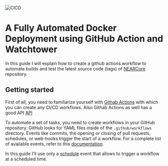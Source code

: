 ![CICD](https://github.com/inyourarms/near-voting-example/workflows/CICD/badge.svg)

# A Fully Automated Docker Deployment using GitHub Action and Watchtower

In this guide I will explain how to create a github actions workflow to automate builds and test the latest source code (tags) of [NEARCore](https://github.com/nearprotocol/nearcore) repository.

## Getting started

First of all, you need to familiarize yourself with [Githab Actions](https://docs.github.com/en/actions) with which you can create any CI/CD workflows.
Also Githab Actions as well has a good API [API](https://developer.github.com/v3/actions/)

To automate a set of tasks, you need to create workflows in your GitHub repository. GitHub looks for YAML files inside of the `.github/workflows` directory.
Events like commits, the opening or closing of pull requests, schedules, or web-hooks trigger the start of a workflow. For a complete list of available events, refer to this [documentation](https://docs.github.com/en/actions/reference/events-that-trigger-workflows).

In this guide I'll use only a [schedule](https://docs.github.com/en/actions/reference/events-that-trigger-workflows#scheduled-events) event that allows to trigger a workflow at a scheduled time.
